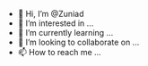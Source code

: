 - 👋 Hi, I’m @Zuniad
- 👀 I’m interested in ...
- 🌱 I’m currently learning ...
- 💞️ I’m looking to collaborate on ...
- 📫 How to reach me ...

<!---
Zuniad/Zuniad is a ✨ special ✨ repository because its `README.md` (this file) appears on your GitHub profile.
You can click the Preview link to take a look at your changes.
--->
